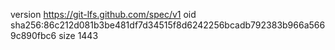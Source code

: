 version https://git-lfs.github.com/spec/v1
oid sha256:86c212d081b3be481df7d34515f8d6242256bcadb792383b966a5669c890fbc6
size 1443
